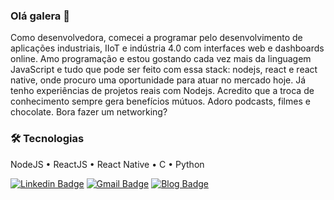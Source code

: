 ### Olá galera 👋
Como desenvolvedora, comecei a programar pelo desenvolvimento de aplicações industriais, IIoT e indústria 4.0 com interfaces web e dashboards online. Amo programação e estou gostando cada vez mais da linguagem JavaScript e tudo que pode ser feito com essa stack: nodejs, react e react native, onde procuro uma oportunidade para atuar no mercado hoje. Já tenho experiências de projetos reais com Nodejs. Acredito que a troca de conhecimento sempre gera benefícios mútuos. Adoro podcasts, filmes e chocolate. Bora fazer um networking?

### 🛠 Tecnologias
<p align="left">
 NodeJS •
 ReactJS •
 React Native • 
 C •
 Python
</p>

 [![Linkedin Badge](https://img.shields.io/badge/-LinkedIn-blue?style=flat-square&logo=Linkedin&logoColor=white&link=https://www.linkedin.com/in/thaylapedroso/)](https://www.linkedin.com/in/thaylapedroso/) [![Gmail Badge](https://img.shields.io/badge/-GMail-c14438?style=flat-square&logo=Gmail&logoColor=white&link=mailto:thayla.pedroso88@gmail.com)](mailto:thayla.pedroso88@gmail.com) [![Blog Badge](https://img.shields.io/badge/-Blog-green?style=flat-square&logo=Blog&logoColor=white&link=http://pensaengenheira.blogspot.com/)](http://pensaengenheira.blogspot.com/)

<!--
**ThayPedroso/ThayPedroso** is a ✨ _special_ ✨ repository because its `README.md` (this file) appears on your GitHub profile.

Here are some ideas to get you started:

- 🔭 I’m currently working on ...
- 🌱 I’m currently learning ...
- 👯 I’m looking to collaborate on ...
- 🤔 I’m looking for help with ...
- 💬 Ask me about ...
- 📫 How to reach me: ...
- 😄 Pronouns: ...
- ⚡ Fun fact: ...
-->
